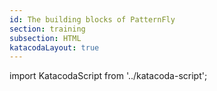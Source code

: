 ```yaml
---
id: The building blocks of PatternFly
section: training
subsection: HTML
katacodaLayout: true
---
```


import KatacodaScript from '../katacoda-script';

<KatacodaScript katacodaId="html-css/building-blocks" />
